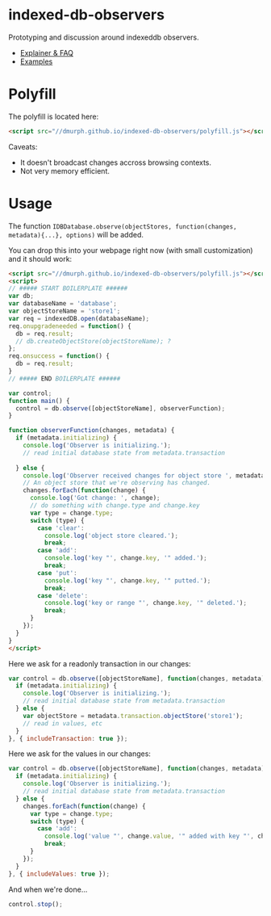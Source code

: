 

# indexed-db-observers
Prototyping and discussion around indexeddb observers.

 * [Explainer & FAQ](EXPLAINER.md)
 * [Examples](https://dmurph.github.io/indexed-db-observers/)

# Polyfill
The polyfill is located here:
```html
<script src="//dmurph.github.io/indexed-db-observers/polyfill.js"></script>
```

Caveats:
 * It doesn't broadcast changes accross browsing contexts.
 * Not very memory efficient.

# Usage
The function `IDBDatabase.observe(objectStores, function(changes, metadata){...}, options)` will be added.

You can drop this into your webpage right now (with small customization) and it should work:
```html
<script src="//dmurph.github.io/indexed-db-observers/polyfill.js"></script>
<script>
// ##### START BOILERPLATE ######
var db;
var databaseName = 'database';
var objectStoreName = 'store1';
var req = indexedDB.open(databaseName);
req.onupgradeneeded = function() {
  db = req.result;
  // db.createObjectStore(objectStoreName); ?
};
req.onsuccess = function() {
  db = req.result;
}
// ##### END BOILERPLATE ######

var control;
function main() {
  control = db.observe([objectStoreName], observerFunction);
}

function observerFunction(changes, metadata) {
  if (metadata.initializing) {
    console.log('Observer is initializing.');
    // read initial database state from metadata.transaction
    
  } else { 
    console.log('Observer received changes for object store ', metadata.objectStoreName);
    // An object store that we're observing has changed.
    changes.forEach(function(change) {
      console.log('Got change: ', change);
      // do something with change.type and change.key
      var type = change.type;
      switch (type) {
        case 'clear':
          console.log('object store cleared.');
          break;
        case 'add':
          console.log('key "', change.key, '" added.');
          break;
        case 'put':
          console.log('key "', change.key, '" putted.');
          break;
        case 'delete':
          console.log('key or range "', change.key, '" deleted.');
          break;
      }
    });
  }
}
</script>
```
Here we ask for a readonly transaction in our changes:
```js
var control = db.observe([objectStoreName], function(changes, metadata) {
  if (metadata.initializing) {
    console.log('Observer is initializing.');
    // read initial database state from metadata.transaction
  } else { 
    var objectStore = metadata.transaction.objectStore('store1');
    // read in values, etc
  }
}, { includeTransaction: true });
```

Here we ask for the values in our changes:
```js
var control = db.observe([objectStoreName], function(changes, metadata) {
  if (metadata.initializing) {
    console.log('Observer is initializing.');
    // read initial database state from metadata.transaction
  } else { 
    changes.forEach(function(change) {
      var type = change.type;
      switch (type) {
        case 'add':
          console.log('value "', change.value, '" added with key "', change.key, '"');
          break;
      }
    });
  }
}, { includeValues: true });
```

And when we're done...
```js
control.stop();
```

